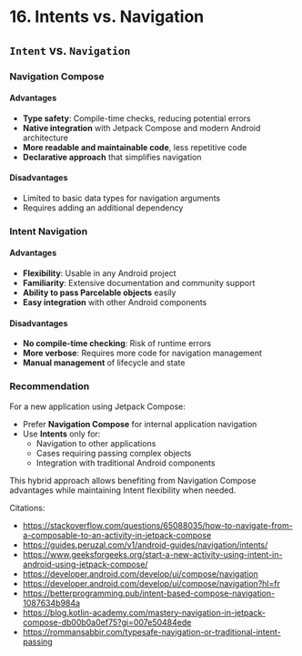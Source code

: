 # 16. Intents vs. Navigation

## `Intent` vs. `Navigation`

### Navigation Compose

#### Advantages

- **Type safety**: Compile-time checks, reducing potential errors
- **Native integration** with Jetpack Compose and modern Android architecture
- **More readable and maintainable code**, less repetitive code
- **Declarative approach** that simplifies navigation

#### Disadvantages

- Limited to basic data types for navigation arguments
- Requires adding an additional dependency

### Intent Navigation

#### Advantages

- **Flexibility**: Usable in any Android project
- **Familiarity**: Extensive documentation and community support
- **Ability to pass Parcelable objects** easily
- **Easy integration** with other Android components

#### Disadvantages

- **No compile-time checking**: Risk of runtime errors
- **More verbose**: Requires more code for navigation management
- **Manual management** of lifecycle and state

### Recommendation

For a new application using Jetpack Compose:

- Prefer **Navigation Compose** for internal application navigation
- Use **Intents** only for:
    - Navigation to other applications
    - Cases requiring passing complex objects
    - Integration with traditional Android components

This hybrid approach allows benefiting from Navigation Compose advantages while maintaining Intent flexibility when
needed.

Citations:

- https://stackoverflow.com/questions/65088035/how-to-navigate-from-a-composable-to-an-activity-in-jetpack-compose
- https://guides.peruzal.com/v1/android-guides/navigation/intents/
- https://www.geeksforgeeks.org/start-a-new-activity-using-intent-in-android-using-jetpack-compose/
- https://developer.android.com/develop/ui/compose/navigation
- https://developer.android.com/develop/ui/compose/navigation?hl=fr
- https://betterprogramming.pub/intent-based-compose-navigation-1087634b984a
- https://blog.kotlin-academy.com/mastery-navigation-in-jetpack-compose-db00b0a0ef75?gi=007e50484ede
- https://rommansabbir.com/typesafe-navigation-or-traditional-intent-passing
